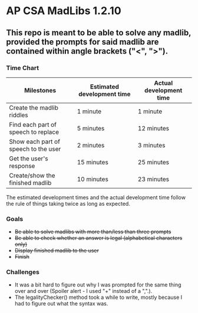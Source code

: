 ﻿# AP CSA MadLibs 1.2.10 

## This repo is meant to be able to solve any madlib, provided the prompts for said madlib are contained within angle brackets ("<", ">").

### Time Chart
| Milestones | Estimated development time | Actual development time |
| ---------- | -------------------------- | ----------------------- |
| Create the madlib riddles | 1 minute | 1 minute |
| Find each part of speech to replace | 5 minutes | 12 minutes |
| Show each part of speech to the user | 2 minutes | 3 minutes |
| Get the user's response | 15 minutes | 25 minutes |
| Create/show the finished madlib |10 minutes | 23 minutes |

The estimated development times and the actual development time follow the rule of things taking twice as long as expected.

### Goals
 - ~~Be able to solve madlibs with more than/less than three prompts~~
 - ~~Be able to check whether an answer is legal (alphabetical characters only)~~
 - ~~Display finished madlib to the user~~
 - ~~Finish~~

### Challenges
 - It was a bit hard to figure out why I was prompted for the same thing over and over (Spoiler alert - I used "+" instead of a ",".).
 - The legalityChecker() method took a while to write, mostly because I had to figure out what the syntax was.
